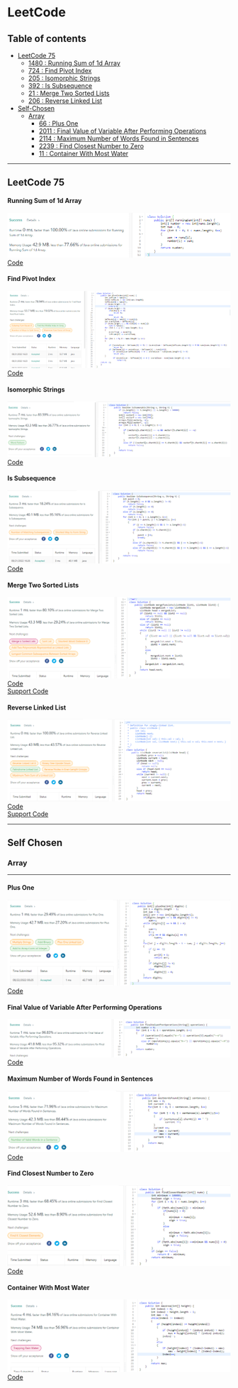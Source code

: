 # LeetCode
## Table of contents
* [LeetCode 75](#LeetCode-75)
    * [1480 : Running Sum of 1d Array](#Running-Sum-of-1d-Array)
    * [724 : Find Pivot Index](#Find-Pivot-Index)
    * [205 : Isomorphic Strings](#Isomorphic-Strings)
    * [392 : Is Subsequence](#Is-Subsequence)
    * [21 : Merge Two Sorted Lists](#Merge-Two-Sorted-Lists)
    * [206 : Reverse Linked List](#Reverse-Linked-List)
* [Self-Chosen](#Self-Chosen)
  * [Array](#Array)
    * [66 : Plus One](#Plus-One)
    * [2011 : Final Value of Variable After Performing Operations](#Final-Value-of-Variable-After-Performing-Operations)
    * [2114 : Maximum Number of Words Found in Sentences](#Maximum-Number-of-Words-Found-in-Sentences)
    * [2239 : Find Closest Number to Zero](#Find-Closest-Number-to-Zero)
    * [11 : Container With Most Water](#Container-With-Most-Water)

---
## LeetCode 75

#### Running Sum of 1d Array
![SubmissionRS1A](Submissions/1480-running-sum-of-1d-array.PNG)<br />
[Code](src/RunningSumof1dArray.java)

#### Find Pivot Index
![SubmissionFindPivotIndex](Submissions/724-find-pivot-index.PNG)
[Code](src/FindPivotIndex.java)

#### Isomorphic Strings
![SubmissionIsoStrings](Submissions/205-isomorphic-strings.PNG)
[Code](src/IsomorphicStrings.java)

#### Is Subsequence
![SubmissionIsSubsequence](Submissions/392-is-subsequence.PNG)
[Code](src/IsSubsequence.java)

#### Merge Two Sorted Lists
![SubmissionMergeTwoSortedLists](Submissions/21-merge-sorted-lists.PNG)
[Code](src/MergeTwoSortedLists.java)<br />
[Support Code](src/ListNode.java)

#### Reverse Linked List
![SubmissionReverseLinkedList](Submissions/206-reverse-linked-list.PNG)
[Code](src/ReverseLinkedList.java)<br />
[Support Code](src/ListNode.java)

---

## Self Chosen

### Array

---
#### Plus One
![SubmissionRS1A](Submissions/66-plus-one.PNG)<br />
[Code](src/PlusOne.java)

#### Final Value of Variable After Performing Operations
![SubmissionFVoVAPO](Submissions/2011-final-value-of-variable-after-performing-operations.PNG)<br />
[Code](src/FinalValueofVariableAfterPerformingOperations.java)

#### Maximum Number of Words Found in Sentences
![SubmissionMNoWFiS](Submissions/2114-maximum-number-of-words-found-in-sentences.PNG)<br />
[Code](src/MaximumNumberofWordsFoundinSentences.java)

#### Find Closest Number to Zero
![SubmissionFCNtZ](Submissions/2239-find-closest-number-to-zero.PNG)<br />
[Code](src/FindClosestNumbertoZero.java)

#### Container With Most Water
![SubmissionFCNtZ](Submissions/11-container-with-most-water.PNG)<br />
[Code](src/ContainerWithMostWater.java)